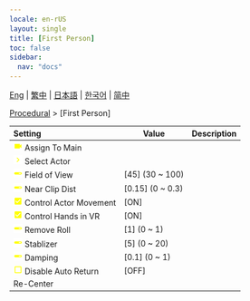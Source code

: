 ```yaml
---
locale: en-rUS
layout: single
title: [First Person]
toc: false
sidebar:
  nav: "docs"
---
```

[Eng](/dancexr/menu/2025.4/motion/first_person) | [繁中](/tw/dancexr/menu/2025.4/motion/first_person) | [日本語](/jp/dancexr/menu/2025.4/motion/first_person) | [한국어](/kr/dancexr/menu/2025.4/motion/first_person) | [简中](/zh/dancexr/menu/2025.4/motion/first_person)

[Procedural](../menu#Procedural) > [First Person]



| Setting | Value | Description |
| :--- | --- | :--- |
|<nobr> ![videocam icon](/images/icon/ic_videocam.png)  Assign To Main</nobr>|| 
|<nobr> ![chevron icon](/images/icon/ic_chevron.png)  Select Actor</nobr>|  |  |
|<nobr> ![slider icon](/images/icon/ic_slider.png)  Field of View</nobr>| [45] (30 ~ 100) | 
|<nobr> ![slider icon](/images/icon/ic_slider.png)  Near Clip Dist</nobr>| [0.15] (0 ~ 0.3) | 
|<nobr> ![check_on icon](/images/icon/ic_check_on.png)  Control Actor Movement</nobr>| [ON] | 
|<nobr> ![check_on icon](/images/icon/ic_check_on.png)  Control Hands in VR</nobr>| [ON] | 
|<nobr> ![slider icon](/images/icon/ic_slider.png)  Remove Roll</nobr>| [1] (0 ~ 1) | 
|<nobr> ![slider icon](/images/icon/ic_slider.png)  Stablizer</nobr>| [5] (0 ~ 20) | 
|<nobr> ![slider icon](/images/icon/ic_slider.png)  Damping</nobr>| [0.1] (0 ~ 1) | 
|<nobr> ![check_off icon](/images/icon/ic_check_off.png)  Disable Auto Return</nobr>| [OFF] | 
|<nobr> Re-Center</nobr>|| 
